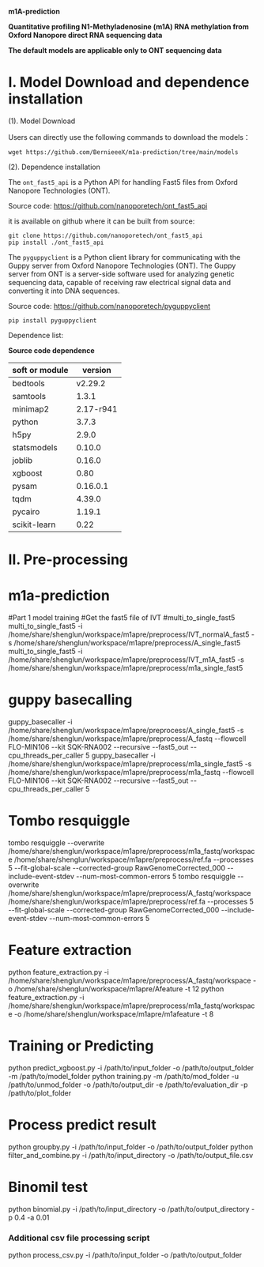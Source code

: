 **m1A-prediction**

**Quantitative profiling N1-Methyladenosine (m1A) RNA methylation from Oxford Nanopore direct RNA sequencing data**

**The default models are applicable only to ONT sequencing data**

# **Ⅰ. Model Download and dependence installation**

(1). Model Download

  Users can directly use the following commands to download the models：
```
wget https://github.com/BernieeeX/m1a-prediction/tree/main/models

```
(2). Dependence installation

  The ``ont_fast5_api`` is a Python API for handling Fast5 files from Oxford Nanopore Technologies (ONT). 
  
  Source code: https://github.com/nanoporetech/ont_fast5_api
  
  it is available on github where it can be built from source:

    git clone https://github.com/nanoporetech/ont_fast5_api
    pip install ./ont_fast5_api

  The ``pyguppyclient``  is a Python client library for communicating with the Guppy server from Oxford Nanopore Technologies (ONT). The Guppy server from ONT is a server-side software used for analyzing genetic sequencing data, capable of receiving raw electrical signal data and converting it into DNA sequences.

  Source code: https://github.com/nanoporetech/pyguppyclient
  
    pip install pyguppyclient

  Dependence list:


**Source code dependence**

soft or module | version
---|---
bedtools | v2.29.2
samtools | 1.3.1
minimap2 | 2.17-r941
python                               |3.7.3
h5py                               |2.9.0
statsmodels                        |0.10.0
joblib                        |0.16.0
xgboost                       |0.80
pysam                         |0.16.0.1
tqdm                          |4.39.0
pycairo                       |1.19.1
scikit-learn              |0.22

  
# **Ⅱ. Pre-processing**






# m1a-prediction
#Part 1 model training
#Get the fast5 file of IVT
#multi_to_single_fast5
multi_to_single_fast5 -i /home/share/shenglun/workspace/m1apre/preprocess/IVT_normalA_fast5 -s /home/share/shenglun/workspace/m1apre/preprocess/A_single_fast5
multi_to_single_fast5 -i /home/share/shenglun/workspace/m1apre/preprocess/IVT_m1A_fast5 -s /home/share/shenglun/workspace/m1apre/preprocess/m1a_single_fast5

# guppy basecalling
guppy_basecaller -i /home/share/shenglun/workspace/m1apre/preprocess/A_single_fast5 -s /home/share/shenglun/workspace/m1apre/preprocess/A_fastq --flowcell FLO-MIN106 --kit SQK-RNA002 --recursive --fast5_out --cpu_threads_per_caller 5
guppy_basecaller -i /home/share/shenglun/workspace/m1apre/preprocess/m1a_single_fast5 -s /home/share/shenglun/workspace/m1apre/preprocess/m1a_fastq --flowcell FLO-MIN106 --kit SQK-RNA002 --recursive --fast5_out --cpu_threads_per_caller 5

# Tombo resquiggle
tombo resquiggle --overwrite /home/share/shenglun/workspace/m1apre/preprocess/m1a_fastq/workspace /home/share/shenglun/workspace/m1apre/preprocess/ref.fa --processes 5 --fit-global-scale --corrected-group RawGenomeCorrected_000 --include-event-stdev --num-most-common-errors 5 
tombo resquiggle --overwrite /home/share/shenglun/workspace/m1apre/preprocess/A_fastq/workspace /home/share/shenglun/workspace/m1apre/preprocess/ref.fa --processes 5 --fit-global-scale --corrected-group RawGenomeCorrected_000 --include-event-stdev --num-most-common-errors 5 

# Feature extraction
python feature_extraction.py -i /home/share/shenglun/workspace/m1apre/preprocess/A_fastq/workspace -o /home/share/shenglun/workspace/m1apre/Afeature -t 12
python feature_extraction.py -i /home/share/shenglun/workspace/m1apre/preprocess/m1a_fastq/workspace -o /home/share/shenglun/workspace/m1apre/m1afeature -t 8

# Training or Predicting
python predict_xgboost.py -i /path/to/input_folder -o /path/to/output_folder -m /path/to/model_folder
python training.py -m /path/to/mod_folder -u /path/to/unmod_folder -o /path/to/output_dir -e /path/to/evaluation_dir -p /path/to/plot_folder

# Process predict result
python groupby.py -i /path/to/input_folder -o /path/to/output_folder
python filter_and_combine.py -i /path/to/input_directory -o /path/to/output_file.csv

# Binomil test
python binomial.py -i /path/to/input_directory -o /path/to/output_directory -p 0.4 -a 0.01


### Additional csv file processing script
python process_csv.py -i /path/to/input_folder -o /path/to/output_folder
